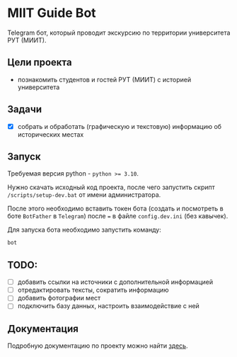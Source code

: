 # MIIT Guide Bot

Telegram бот, который проводит экскурсию по территории университета РУТ (МИИТ).

## Цели проекта
- познакомить студентов и гостей РУТ (МИИТ) с историей университета

## Задачи
- [x] собрать и обработать (графическую и текстовую) информацию об исторических местах

## Запуск

Требуемая версия python - `python >= 3.10`.

Нужно скачать исходный код проекта, после чего запустить скрипт `/scripts/setup-dev.bat` от имени администратора.

После этого необходимо вставить токен бота (создать и посмотреть в боте `BotFather` в `Telegram`) после `=` в файле `config.dev.ini` (без кавычек).

Для запуска бота необходимо запустить команду:
```bash
bot
```

## TODO:
- [ ] добавить ссылки на источники с дополнительной информацией
- [ ] отредактировать тексты, сократить информацию
- [ ] добавить фотографии мест
- [ ] подключить базу данных, настроить взаимодействие с ней

## Документация
Подробную документацию по проекту можно найти [здесь](/docs/README.md).
